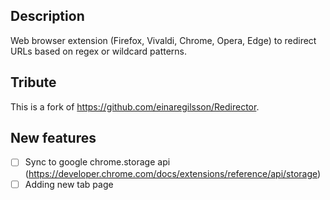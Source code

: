 ## Description
Web browser extension (Firefox, Vivaldi, Chrome, Opera, Edge) to redirect URLs based on regex or wildcard patterns.

## Tribute
This is a fork of https://github.com/einaregilsson/Redirector.

## New features
- [ ] Sync to google chrome.storage api (https://developer.chrome.com/docs/extensions/reference/api/storage)
- [ ] Adding new tab page
